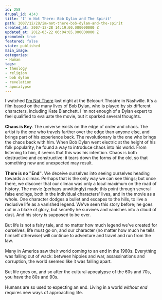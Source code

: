 ```yaml
---
id: 258
drupal_id: 4343
title: 'I''m Not There: Bob Dylan and The Spirit'
path: 2007/12/28/im-not-there-bob-dylan-and-the-spirit
created_at: 2007-12-28 14:19:00.000000000 Z
updated_at: 2012-03-22 06:04:05.000000000 Z
promoted: true
featured: false
state: published
main_image: 
categories:
- Human
tags:
- theology
- religion
- bob dylan
- revelation
- apocalypse
---
```

I watched <a href="http://www.imdb.com/title/tt0368794/">I'm Not There</a> last night at the Belcourt Theatre in Nashville. It's a film based on the many lives of Bob Dylan, who is played by six different characters, including Kate Blanchett. I 'm not enough of a Dylan expert to feel qualified to evaluate the movie, but it sparked several thoughts.<br /><br /><span style="font-weight: bold;">Chaos is Key</span>. The universe exists on the edge of order and chaos. The artist is the one who travels farther over the edge than anyone else, and brings part of his experience back. The revolutionary is the one who brings the chaos back with him.  When Bob Dylan went electric at the height of his folk popularity, he found a way to introduce chaos into his world. From listening to him, it seems that this was his intention. Chaos is both destructive and constructive: it tears down the forms of the old, so that something new and unexpected may result.<br /><br /><span style="font-weight: bold;">There is no "End"</span>. We deceive ourselves into seeing ourselves heading towards a climax. Perhaps that is the only way we can see things; but once there, we discover that our climax was only a local maximum on the road of history. The movie (perhaps unwittingly) made this point through several false endings, both in the individual characters' lives, and in the movie as a whole. One character dodges a bullet and escapes to the hills, to live a reclusive life as a vanished legend. We've seen this story before; he goes out in a blaze of glory, but secretly he survives and vanishes into a cloud of dust. And his story is supposed to be over.<br /><br />But life is not a fairy tale, and no matter how much legend we've created for ourselves, life must go on, and our character (no matter how much he tells himself otherwise) will continue to adventure and travel and run from the law.<br /><br />Many in America saw their world coming to an end in the 1960s. Everything was falling out of wack: between hippies and war, assassinations and corruption, the world seemed like it was falling apart.<br /><br />But life goes on, and so after the cultural apocalypse of the 60s and 70s, you have the 80s and 90s.<br /><br />Humans are so used to expecting an end. Living in a world <span style="font-style: italic;">without end</span> requires new ways of approaching life.
